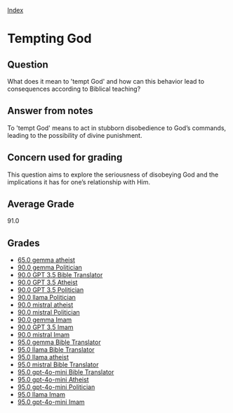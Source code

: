 
[Index](../index.md)
# Tempting God
## Question
What does it mean to 'tempt God' and how can this behavior lead to consequences according to Biblical teaching?

## Answer from notes
To 'tempt God' means to act in stubborn disobedience to God’s commands, leading to the possibility of divine punishment.

## Concern used for grading
This question aims to explore the seriousness of disobeying God and the implications it has for one’s relationship with Him.

## Average Grade
91.0

## Grades
 * [65.0 gemma atheist](../answers/gemma_atheist/Tempting_God.md)
 * [90.0 gemma Politician](../answers/gemma_Politician/Tempting_God.md)
 * [90.0 GPT 3.5 Bible Translator](../answers/GPT_3.5_Bible_Translator/Tempting_God.md)
 * [90.0 GPT 3.5 Atheist](../answers/GPT_3.5_Atheist/Tempting_God.md)
 * [90.0 GPT 3.5 Politician](../answers/GPT_3.5_Politician/Tempting_God.md)
 * [90.0 llama Politician](../answers/llama_Politician/Tempting_God.md)
 * [90.0 mistral atheist](../answers/mistral_atheist/Tempting_God.md)
 * [90.0 mistral Politician](../answers/mistral_Politician/Tempting_God.md)
 * [90.0 gemma Imam](../answers/gemma_Imam/Tempting_God.md)
 * [90.0 GPT 3.5 Imam](../answers/GPT_3.5_Imam/Tempting_God.md)
 * [90.0 mistral Imam](../answers/mistral_Imam/Tempting_God.md)
 * [95.0 gemma Bible Translator](../answers/gemma_Bible_Translator/Tempting_God.md)
 * [95.0 llama Bible Translator](../answers/llama_Bible_Translator/Tempting_God.md)
 * [95.0 llama atheist](../answers/llama_atheist/Tempting_God.md)
 * [95.0 mistral Bible Translator](../answers/mistral_Bible_Translator/Tempting_God.md)
 * [95.0 gpt-4o-mini Bible Translator](../answers/gpt-4o-mini_Bible_Translator/Tempting_God.md)
 * [95.0 gpt-4o-mini Atheist](../answers/gpt-4o-mini_Atheist/Tempting_God.md)
 * [95.0 gpt-4o-mini Politician](../answers/gpt-4o-mini_Politician/Tempting_God.md)
 * [95.0 llama Imam](../answers/llama_Imam/Tempting_God.md)
 * [95.0 gpt-4o-mini Imam](../answers/gpt-4o-mini_Imam/Tempting_God.md)
